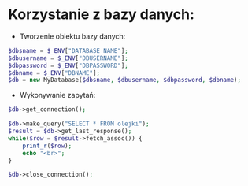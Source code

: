 # Korzystanie z bazy danych:


- Tworzenie obiektu bazy danych:
```php
$dbsname = $_ENV["DATABASE_NAME"];
$dbusername = $_ENV["DBUSERNAME"];
$dbpassword = $_ENV["DBPASSWORD"];
$dbname = $_ENV["DBNAME"];
$db = new MyDatabase($dbsname, $dbusername, $dbpassword, $dbname);
```

- Wykonywanie zapytań:
```php
$db->get_connection();

$db->make_query("SELECT * FROM olejki");
$result = $db->get_last_response();
while($row = $result->fetch_assoc()) {
    print_r($row);
    echo "<br>";
}

$db->close_connection();
```
